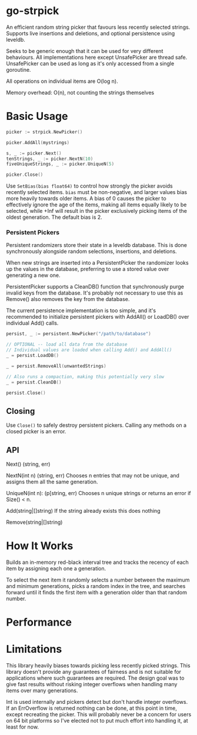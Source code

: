 go-strpick
=========

An efficient random string picker that favours less recently selected strings. Supports live insertions and deletions, and optional persistence using leveldb.

Seeks to be generic enough that it can be used for very different behaviours. All implementations here except UnsafePicker are thread safe. UnsafePicker can be used as long as it's only accessed from a single goroutine.


All operations on individual items are O(log n).

Memory overhead: O(n), not counting the strings themselves

# Basic Usage

```go
picker := strpick.NewPicker()

picker.AddAll(mystrings)

s, _ := picker.Next()
tenStrings, _ := picker.NextN(10)
fiveUniqueStrings, _ := picker.UniqueN(5)

picker.Close()
```

Use `SetBias(bias float64)` to control how strongly the picker avoids recently selected items. `bias` must be non-negative, and larger values bias more heavily towards older items. A bias of 0 causes the picker to effectively ignore the age of the items, making all items equally likely to be selected, while +Inf will result in the picker exclusively picking items of the oldest generation. The default bias is 2.

<!-- SetRandomFunc(func(range int): int) -->
<!-- to change the weighting of the randomizer to control how heavily it favours older selections. Must output an integer in [0, range]. range may be 0 -->
<!-- Higher values means selecting older items, returning range will mean one of the oldest items is always selected. -->
<!--  -->
<!-- by default it's range - math.Round(range * rand()**2) -->
<!--  -->
<!--  -->
<!--  -->
<!-- SetNextGenerationFunc(func(chosen string, oldestGeneration int, youngestGeneration int): int) -->
<!-- Changes the method by which new generations are assigned. -->
<!--  -->
<!-- By default it's youngestGeneration + 1. Note that youngestGeneration >= oldestGeneration -->
<!--  -->
<!--  -->
<!--  -->
<!-- SetDefaultGenerationFunc(func(newEntry string, minGen int, maxGen int): int) -->
<!-- Changes the strategy for assigning generations to newly inserted items. The PersistentPicker will favour stored values over calling this. -->
<!--  -->
<!-- By default it returns oldestGeneration. Note that youngestGeneration >= oldestGeneration -->
<!-- By default it's always 0. -->
<!--  -->
<!-- Note that youngest is always greater than or equal to oldest. -->


### Persistent Pickers

Persistent randomizers store their state in a leveldb database. This is done synchronously alongside random selections, insertions, and deletions.

When new strings are inserted into a PersistentPicker the randomizer looks up the values in the database, preferring to use a stored value over generating a new one.

PersistentPicker supports a CleanDB() function that synchronously purge invalid keys from the database. It's probably not necessary to use this as Remove() also removes the key from the database.

The current persistence implementation is too simple, and it's recommended to initialize persistent pickers with AddAll() or LoadDB() over individual Add() calls.

<!-- TODO AsyncPersistentPicker -->

```go
persist, _ := persistent.NewPicker("/path/to/database")

// OPTIONAL -- load all data from the database
// Individual values are loaded when calling Add() and AddAll()
_ = persist.LoadDB()

_ = persist.RemoveAll(unwantedStrings)

// Also runs a compaction, making this potentially very slow
_ = persist.CleanDB()

persist.Close()
```

## Closing

Use `Close()` to safely destroy persistent pickers. Calling any methods on a closed picker is an error.


## API

Next() (string, err)

NextN(int n) (string, err)
Chooses n entries that may not be unique, and assigns them all the same generation. 

UniqueN(int n): (p[string, err)
Chooses n unique strings or returns an error if Size() < n.

Add(string|[]string)
If the string already exists this does nothing

Remove(string|[]string)

# How It Works

Builds an in-memory red-black interval tree and tracks the recency of each item by assigning each one a generation.

To select the next item it randomly selects a number between the maximum and minimum generations, picks a random index in the tree, and searches forward until it finds the first item with a generation older than that random number.


# Performance

# Limitations

This library heavily biases towards picking less recently picked strings. This library doesn't provide any guarantees of fairness and is not suitable for applications where such guarantees are required. The design goal was to give fast results without risking integer overflows when handling many items over many generations.

Int is used internally and pickers detect but don't handle integer overflows. If an ErrOverflow is returned nothing can be done, at this point in time, except recreating the picker. This will probably never be a concern for users on 64 bit platforms so I've elected not to put much effort into handling it, at least for now.

